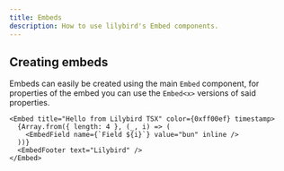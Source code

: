 ```yaml
---
title: Embeds
description: How to use lilybird's Embed components.
---
```


## Creating embeds

Embeds can easily be created using the main `Embed` component, for properties of the embed you can use the `Embed<x>` versions of said properties.

```tsx
<Embed title="Hello from Lilybird TSX" color={0xff00ef} timestamp>
  {Array.from({ length: 4 }, (_, i) => (
    <EmbedField name={`Field ${i}`} value="bun" inline />
  ))}
  <EmbedFooter text="Lilybird" />
</Embed>
```